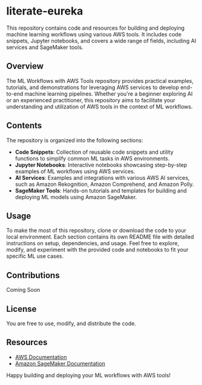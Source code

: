 # literate-eureka
This repository contains code and resources for building and deploying machine learning workflows using various AWS tools. It includes code snippets, Jupyter notebooks, and covers a wide range of fields, including AI services and SageMaker tools.

## Overview

The ML Workflows with AWS Tools repository provides practical examples, tutorials, and demonstrations for leveraging AWS services to develop end-to-end machine learning pipelines. Whether you're a beginner exploring AI or an experienced practitioner, this repository aims to facilitate your understanding and utilization of AWS tools in the context of ML workflows.

## Contents

The repository is organized into the following sections:

- **Code Snippets**: Collection of reusable code snippets and utility functions to simplify common ML tasks in AWS environments.
- **Jupyter Notebooks**: Interactive notebooks showcasing step-by-step examples of ML workflows using AWS services.
- **AI Services**: Examples and integrations with various AWS AI services, such as Amazon Rekognition, Amazon Comprehend, and Amazon Polly.
- **SageMaker Tools**: Hands-on tutorials and templates for building and deploying ML models using Amazon SageMaker.

## Usage

To make the most of this repository, clone or download the code to your local environment. Each section contains its own README file with detailed instructions on setup, dependencies, and usage. Feel free to explore, modify, and experiment with the provided code and notebooks to fit your specific ML use cases.

## Contributions

Coming Soon

## License

You are free to use, modify, and distribute the code.

## Resources

- [AWS Documentation](https://aws.amazon.com/documentation/)
- [Amazon SageMaker Documentation](https://docs.aws.amazon.com/sagemaker/latest/dg/whatis.html)

Happy building and deploying your ML workflows with AWS tools!
